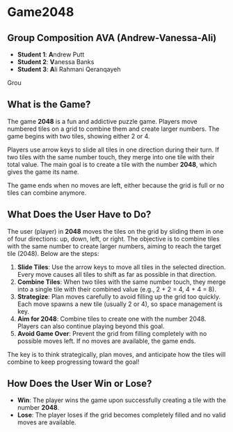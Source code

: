 # Game2048

## Group Composition AVA (Andrew-Vanessa-Ali)

- **Student 1**: **A**ndrew Putt
- **Student 2**: **V**anessa Banks  
- **Student 3**: **A**li Rahmani Qeranqayeh

Grou

## What is the Game?

The game **2048** is a fun and addictive puzzle game. Players move numbered tiles on a grid to combine them and create larger numbers. The game begins with two tiles, showing either 2 or 4.

Players use arrow keys to slide all tiles in one direction during their turn. If two tiles with the same number touch, they merge into one tile with their total value. The main goal is to create a tile with the number **2048**, which gives the game its name.

The game ends when no moves are left, either because the grid is full or no tiles can combine anymore.

## What Does the User Have to Do?

The user (player) in **2048** moves the tiles on the grid by sliding them in one of four directions: up, down, left, or right. The objective is to combine tiles with the same number to create larger numbers, aiming to reach the target tile (2048). Below are the steps:

1. **Slide Tiles**: Use the arrow keys to move all tiles in the selected direction. Every move causes all tiles to shift as far as possible in that direction.
2. **Combine Tiles**: When two tiles with the same number touch, they merge into a single tile with their combined value (e.g., 2 + 2 = 4, 4 + 4 = 8).
3. **Strategize**: Plan moves carefully to avoid filling up the grid too quickly. Each move spawns a new tile (usually 2 or 4), so space management is key.
4. **Aim for 2048**: Combine tiles to create one with the number 2048. Players can also continue playing beyond this goal.
5. **Avoid Game Over**: Prevent the grid from filling completely with no possible moves left. If no moves are available, the game ends.

The key is to think strategically, plan moves, and anticipate how the tiles will combine to keep progressing toward the goal!

## How Does the User Win or Lose?

- **Win**: The player wins the game upon successfully creating a tile with the number **2048**.
- **Lose**: The player loses if the grid becomes completely filled and no valid moves are available.


